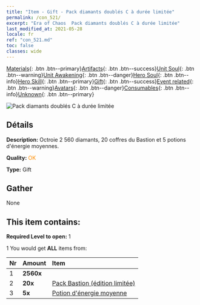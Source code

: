```yaml
---
title: "Item - Gift - Pack diamants doublés C à durée limitée"
permalink: /con_521/
excerpt: "Era of Chaos  Pack diamants doublés C à durée limitée"
last_modified_at: 2021-05-28
locale: fr
ref: "con_521.md"
toc: false
classes: wide
---
```

 [Materials](/ItemsFR/){: .btn .btn--primary}[Artifacts](/ItemsFR/Artifacts/){: .btn .btn--success}[Unit Soul](/ItemsFR/UnitSoul/){: .btn .btn--warning}[Unit Awakening](/ItemsFR/UnitAwakening/){: .btn .btn--danger}[Hero Soul](/ItemsFR/HeroSoul/){: .btn .btn--info}[Hero Skill](/ItemsFR/HeroSkill/){: .btn .btn--primary}[Gift](/ItemsFR/Gift/){: .btn .btn--success}[Event related](/ItemsFR/Events/){: .btn .btn--warning}[Avatars](/ItemsFR/Avatars/){: .btn .btn--danger}[Consumables](/ItemsFR/Consumables/){: .btn .btn--info}[Unknown](/ItemsFR/Unknown/){: .btn .btn--primary}

 ![Pack diamants doublés C à durée limitée](/images/t/i_907194.png)

## Détails
 **Description:** Octroie 2 560 diamants, 20 coffres du Bastion et 5 potions d'énergie moyennes.

 **Quality:** <span style="color: #FF8C00">OK</span>

 **Type:** Gift

## Gather

  None

## This item contains:

 **Required Level to open:** 1

 1 You would get **ALL** items  from:

  | Nr | Amount |     Item    |
  |:---|:-------|:------------|
  | 1 |  **2560x** | <i class="fas fa-gem"/> |  | 
  | 2 |  **20x** | [Pack Bastion (édition limitée)](/ItemsFR/con_2103/) |  | 
  | 3 |  **5x** | [Potion d'énergie moyenne](/ItemsFR/con_705/) |  | 

